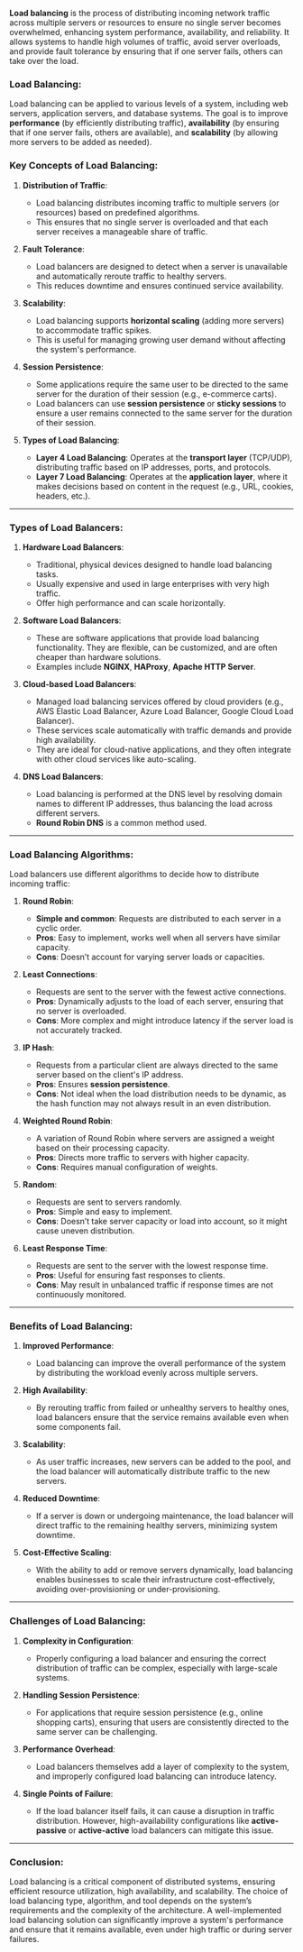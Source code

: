 **Load balancing** is the process of distributing incoming network traffic across multiple servers or resources to ensure no single server becomes overwhelmed, enhancing system performance, availability, and reliability. It allows systems to handle high volumes of traffic, avoid server overloads, and provide fault tolerance by ensuring that if one server fails, others can take over the load.

### **Load Balancing**:

Load balancing can be applied to various levels of a system, including web servers, application servers, and database systems. The goal is to improve **performance** (by efficiently distributing traffic), **availability** (by ensuring that if one server fails, others are available), and **scalability** (by allowing more servers to be added as needed).

### **Key Concepts of Load Balancing**:

1. **Distribution of Traffic**:
   - Load balancing distributes incoming traffic to multiple servers (or resources) based on predefined algorithms.
   - This ensures that no single server is overloaded and that each server receives a manageable share of traffic.

2. **Fault Tolerance**:
   - Load balancers are designed to detect when a server is unavailable and automatically reroute traffic to healthy servers.
   - This reduces downtime and ensures continued service availability.

3. **Scalability**:
   - Load balancing supports **horizontal scaling** (adding more servers) to accommodate traffic spikes.
   - This is useful for managing growing user demand without affecting the system's performance.

4. **Session Persistence**:
   - Some applications require the same user to be directed to the same server for the duration of their session (e.g., e-commerce carts).
   - Load balancers can use **session persistence** or **sticky sessions** to ensure a user remains connected to the same server for the duration of their session.

5. **Types of Load Balancing**:
   - **Layer 4 Load Balancing**: Operates at the **transport layer** (TCP/UDP), distributing traffic based on IP addresses, ports, and protocols.
   - **Layer 7 Load Balancing**: Operates at the **application layer**, where it makes decisions based on content in the request (e.g., URL, cookies, headers, etc.).

---

### **Types of Load Balancers**:

1. **Hardware Load Balancers**:
   - Traditional, physical devices designed to handle load balancing tasks.
   - Usually expensive and used in large enterprises with very high traffic.
   - Offer high performance and can scale horizontally.

2. **Software Load Balancers**:
   - These are software applications that provide load balancing functionality. They are flexible, can be customized, and are often cheaper than hardware solutions.
   - Examples include **NGINX**, **HAProxy**, **Apache HTTP Server**.

3. **Cloud-based Load Balancers**:
   - Managed load balancing services offered by cloud providers (e.g., AWS Elastic Load Balancer, Azure Load Balancer, Google Cloud Load Balancer).
   - These services scale automatically with traffic demands and provide high availability.
   - They are ideal for cloud-native applications, and they often integrate with other cloud services like auto-scaling.

4. **DNS Load Balancers**:
   - Load balancing is performed at the DNS level by resolving domain names to different IP addresses, thus balancing the load across different servers.
   - **Round Robin DNS** is a common method used.

---

### **Load Balancing Algorithms**:

Load balancers use different algorithms to decide how to distribute incoming traffic:

1. **Round Robin**:
   - **Simple and common**: Requests are distributed to each server in a cyclic order.
   - **Pros**: Easy to implement, works well when all servers have similar capacity.
   - **Cons**: Doesn’t account for varying server loads or capacities.

2. **Least Connections**:
   - Requests are sent to the server with the fewest active connections.
   - **Pros**: Dynamically adjusts to the load of each server, ensuring that no server is overloaded.
   - **Cons**: More complex and might introduce latency if the server load is not accurately tracked.

3. **IP Hash**:
   - Requests from a particular client are always directed to the same server based on the client's IP address.
   - **Pros**: Ensures **session persistence**.
   - **Cons**: Not ideal when the load distribution needs to be dynamic, as the hash function may not always result in an even distribution.

4. **Weighted Round Robin**:
   - A variation of Round Robin where servers are assigned a weight based on their processing capacity.
   - **Pros**: Directs more traffic to servers with higher capacity.
   - **Cons**: Requires manual configuration of weights.

5. **Random**:
   - Requests are sent to servers randomly.
   - **Pros**: Simple and easy to implement.
   - **Cons**: Doesn’t take server capacity or load into account, so it might cause uneven distribution.

6. **Least Response Time**:
   - Requests are sent to the server with the lowest response time.
   - **Pros**: Useful for ensuring fast responses to clients.
   - **Cons**: May result in unbalanced traffic if response times are not continuously monitored.

---

### **Benefits of Load Balancing**:

1. **Improved Performance**:
   - Load balancing can improve the overall performance of the system by distributing the workload evenly across multiple servers.

2. **High Availability**:
   - By rerouting traffic from failed or unhealthy servers to healthy ones, load balancers ensure that the service remains available even when some components fail.

3. **Scalability**:
   - As user traffic increases, new servers can be added to the pool, and the load balancer will automatically distribute traffic to the new servers.

4. **Reduced Downtime**:
   - If a server is down or undergoing maintenance, the load balancer will direct traffic to the remaining healthy servers, minimizing system downtime.

5. **Cost-Effective Scaling**:
   - With the ability to add or remove servers dynamically, load balancing enables businesses to scale their infrastructure cost-effectively, avoiding over-provisioning or under-provisioning.

---

### **Challenges of Load Balancing**:

1. **Complexity in Configuration**:
   - Properly configuring a load balancer and ensuring the correct distribution of traffic can be complex, especially with large-scale systems.

2. **Handling Session Persistence**:
   - For applications that require session persistence (e.g., online shopping carts), ensuring that users are consistently directed to the same server can be challenging.

3. **Performance Overhead**:
   - Load balancers themselves add a layer of complexity to the system, and improperly configured load balancing can introduce latency.

4. **Single Points of Failure**:
   - If the load balancer itself fails, it can cause a disruption in traffic distribution. However, high-availability configurations like **active-passive** or **active-active** load balancers can mitigate this issue.

---

### **Conclusion**:

Load balancing is a critical component of distributed systems, ensuring efficient resource utilization, high availability, and scalability. The choice of load balancing type, algorithm, and tool depends on the system’s requirements and the complexity of the architecture. A well-implemented load balancing solution can significantly improve a system's performance and ensure that it remains available, even under high traffic or during server failures.
